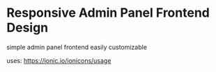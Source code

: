 # Responsive Admin Panel Frontend Design
simple admin panel frontend easily customizable

uses: https://ionic.io/ionicons/usage
